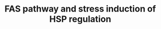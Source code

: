 ---
annotations:
- id: PW:0000681
  parent: regulatory pathway
  type: Pathway Ontology
  value: FasL mediated signaling pathway
- id: PW:0000237
  parent: regulatory pathway
  type: Pathway Ontology
  value: stress response pathway
authors:
- MaintBot
- Thomas
- Khanspers
- Christine Chichester
- Egonw
- Andra
- Eweitz
description: 'This pathway describes the Fas induced apoptosis and interplay with
  Hsp27 in response to stress.  More info: [http://www.biocarta.com/pathfiles/h_hsp27Pathway.asp
  BioCarta].'
last-edited: 2021-05-16
organisms:
- Canis familiaris
redirect_from:
- /index.php/Pathway:WP1138
- /instance/WP1138
revision: null
schema-jsonld:
- '@context': https://schema.org/
  '@id': https://wikipathways.github.io/pathways/WP1138.html
  '@type': Dataset
  creator:
    '@type': Organization
    name: WikiPathways
  description: 'This pathway describes the Fas induced apoptosis and interplay with
    Hsp27 in response to stress.  More info: [http://www.biocarta.com/pathfiles/h_hsp27Pathway.asp
    BioCarta].'
  keywords:
  - APAF1
  - ARHGDIB
  - Apoptosis
  - BCL2
  - CASP10
  - CASP3
  - CASP6
  - CASP7
  - CASP8
  - CASP9
  - CFLAR
  - CYCS
  - Ceramide
  - DAXX
  - DFFA
  - DFFB
  - FADD
  - FAF1
  - FAP1
  - FAS
  - FASLG
  - Glutathione
  - HSPB1
  - IL1A
  - JUN
  - LMNA
  - LMNB1
  - LMNB2
  - MAP2K4
  - MAP3K1
  - MAP3K7
  - MAPK8
  - MAPKAPK2
  - MAPKAPK3
  - PAK1
  - PAK2
  - PARP1
  - PRKDC
  - Phosphate
  - RB1
  - RIPK2
  - SPTAN1
  - TNF
  - actin
  license: CC0
  name: FAS pathway and stress induction of HSP regulation
seo: CreativeWork
title: FAS pathway and stress induction of HSP regulation
wpid: WP1138
---
